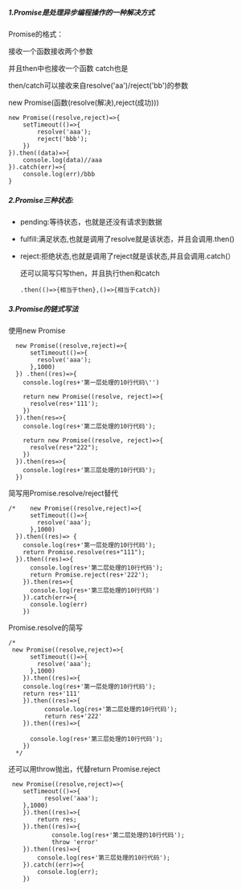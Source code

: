 ##### 1.Promise是处理异步编程操作的一种解决方式

Promise的格式：

接收一个函数接收两个参数

并且then中也接收一个函数   catch也是

then/catch可以接收来自resolve('aa')/reject('bb')的参数

new Promise(函数(resolve(解决),reject(成功)))

```
new Promise((resolve,reject)=>{
	setTimeout(()=>{
		resolve('aaa');
		reject('bbb');
	})
}).then((data)=>{
	console.log(data)//aaa
}).catch(err)=>{
	console.log(err)/bbb
}

```

##### 2.Promise三种状态:

- pending:等待状态，也就是还没有请求到数据

- fulfill:满足状态,也就是调用了resolve就是该状态，并且会调用.then()

- reject:拒绝状态,也就是调用了reject就是该状态,并且会调用.catch(）

  还可以简写只写then，并且执行then和catch

  ```
  .then(()=>{相当于then},()=>{相当于catch})
  ```

##### 3.Promise的链式写法

使用new Promise

```
  new Promise((resolve,reject)=>{
      setTimeout(()=>{
        resolve('aaa');
      },1000)
  }) .then((res)=>{
    console.log(res+'第一层处理的10行代码\'')

    return new Promise((resolve, reject)=>{
      resolve(res+'111');
    })
  }).then(res=>{
    console.log(res+'第二层处理的10行代码');

    return new Promise((resolve, reject)=>{
      resolve(res+"222");
    })
  }).then(res=>{
    console.log(res+'第三层处理的10行代码');
  })
```

简写用Promise.resolve/reject替代  

```
/*    new Promise((resolve,reject)=>{
      setTimeout(()=>{
        resolve('aaa');
      },1000)
  }).then((res)=> {
    console.log(res+'第一层处理的10行代码');
    return Promise.resolve(res+"111");
  }).then((res)=>{
      console.log(res+'第二层处理的10行代码');
      return Promise.reject(res+'222');
    }).then(res=>{
      console.log(res+'第三层处理的10行代码')
    }).catch(err=>{
      console.log(err)	
    })
```

Promise.resolve的简写

```
/*      
 new Promise((resolve,reject)=>{
      setTimeout(()=>{
        resolve('aaa');
      },1000)
    }).then((res)=>{
    console.log(res+'第一层处理的10行代码');
    return res+'111'
    }).then((res)=>{
          console.log(res+'第二层处理的10行代码');
          return res+'222'
    }).then((res)=>{

      console.log(res+'第三层处理的10行代码');
  	})
  */
```

还可以用throw抛出，代替return Promise.reject

```
 new Promise((resolve,reject)=>{
    setTimeout(()=>{
          resolve('aaa');
    },1000)
    }).then((res)=>{
        return res;
    }).then((res)=>{
            console.log(res+'第二层处理的10行代码');
            throw 'error'
    }).then((res)=>{
        console.log(res+'第三层处理的10行代码');
    }).catch((err)=>{
        console.log(err);
    })

```

